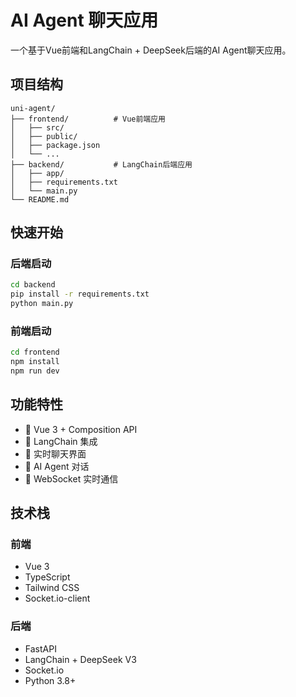# AI Agent 聊天应用

一个基于Vue前端和LangChain + DeepSeek后端的AI Agent聊天应用。

## 项目结构

```
uni-agent/
├── frontend/          # Vue前端应用
│   ├── src/
│   ├── public/
│   ├── package.json
│   └── ...
├── backend/           # LangChain后端应用
│   ├── app/
│   ├── requirements.txt
│   └── main.py
└── README.md
```

## 快速开始

### 后端启动

```bash
cd backend
pip install -r requirements.txt
python main.py
```

### 前端启动

```bash
cd frontend
npm install
npm run dev
```

## 功能特性

- 🌟 Vue 3 + Composition API
- 🚀 LangChain 集成
- 💬 实时聊天界面
- 🤖 AI Agent 对话
- 📡 WebSocket 实时通信

## 技术栈

### 前端
- Vue 3
- TypeScript
- Tailwind CSS
- Socket.io-client

### 后端
- FastAPI
- LangChain + DeepSeek V3
- Socket.io
- Python 3.8+ 